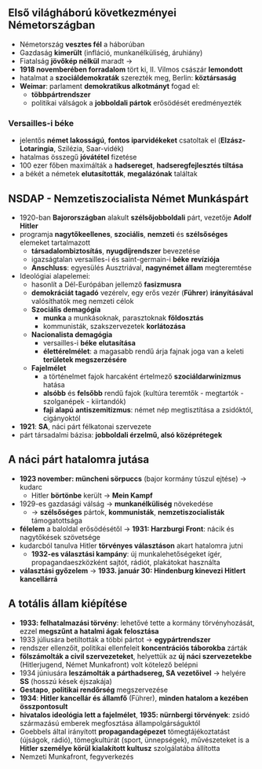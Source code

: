 ## Első világháború következményei Németországban
- Németország **vesztes fél** a háborúban
- Gazdaság **kimerült** (infláció, munkanélküliség, áruhiány)
- Fiatalság **jövőkép nélkül** maradt ->
- **1918 novemberében forradalom** tört ki, II. Vilmos császár **lemondott**
- hatalmat a **szociáldemokraták** szerezték meg, Berlin: **köztársaság**
- **Weimar**: parlament **demokratikus alkotmányt** fogad el:
	- **többpártrendszer**
	- politikai válságok a **jobboldali pártok** erősödését eredményezték
### Versailles-i béke
- jelentős **német lakosságú**, **fontos iparvidékeket** csatoltak el (**Elzász-Lotaringia**, Szilézia, Saar-vidék)
- hatalmas összegű **jóvátétel** fizetése
- 100 ezer főben maximálták a **hadsereget**, **hadseregfejlesztés tiltása**
- a békét a németek **elutasították**, **megalázónak** találtak
## NSDAP - Nemzetiszocialista Német Munkáspárt
- 1920-ban **Bajorországban** alakult **szélsőjobboldali** párt, vezetője **Adolf Hitler**
- programja **nagytőkeellenes**, **szociális**, **nemzeti** és **szélsőséges** elemeket tartalmazott
	- **társadalombiztosítás**, **nyugdíjrendszer** bevezetése
	- igazságtalan versailles-i és saint-germain-i **béke** **revíziója**
	- **Anschluss**: egyesülés Ausztriával, **nagynémet állam** megteremtése
- Ideológiai alapelemei:
	- hasonlít a Dél-Európában jellemző **fasizmusra**
	- **demokráciát tagadó** vezérelv, egy erős vezér (**Führer**) **irányításával** valósíthatók meg nemzeti célok
	- **Szociális demagógia**
		- **munka** a munkásoknak, parasztoknak **földosztás**
		- kommunisták, szakszervezetek **korlátozása**
	- **Nacionalista demagógia**
		- versailles-i **béke** **elutasítása**
		- **élettérelmélet**: a magasabb rendű árja fajnak joga van a keleti **területek megszerzésére**
	- **Fajelmélet**
		- a történelmet fajok harcaként értelmező **szociáldarwinizmus** hatása
		- **alsóbb** és **felsőbb** rendű fajok (kultúra teremtők - megtartók - szolganépek - kiirtandók)
		- **faji alapú** **antiszemitizmus**: német nép megtisztítása a zsidóktól, cigányoktól
- **1921**: **SA**, náci párt félkatonai szervezete
- párt társadalmi bázisa: **jobboldali érzelmű, alsó középrétegek**
## A náci párt hatalomra jutása
- **1923 november: müncheni sörpuccs** (bajor kormány túszul ejtése) -> kudarc
	- Hitler **börtönbe** került -> **Mein Kampf**
- 1929-es gazdasági válság -> **munkanélküliség** növekedése
	- -> **szélsőséges** pártok, **kommunisták**, **nemzetiszocialisták** támogatottsága
- **félelem** a baloldal erősödésétől -> **1931: Harzburgi Front**: nácik és nagytőkések szövetsége
- kudarcból tanulva Hitler **törvényes választáson** akart hatalomra jutni
	- **1932-es választási kampány**: új munkalehetőségeket ígér, propagandaeszközként sajtót, rádiót, plakátokat használta
- **választási győzelem** -> **1933. január 30: Hindenburg kinevezi Hitlert kancellárrá**
## A totális állam kiépítése
- **1933: felhatalmazási törvény**: lehetővé tette a kormány törvényhozását, ezzel **megszűnt a hatalmi ágak felosztása**
- 1933 júliusára betiltották a többi pártot -> **egypártrendszer**
- rendszer ellenzőit, politikai ellenfeleit **koncentrációs táborokba** zárták
- **fölszámolták a civil szervezeteket**, helyettük az **új** **náci szervezetekbe** (Hitlerjugend, Német Munkafront) volt kötelező belépni
- 1934 júniusára **leszámolták a párthadsereg, SA vezetőivel** -> helyére **SS** (hosszú kések éjszakája)
- **Gestapo**, **politikai rendőrség** megszervezése
- **1934**: **Hitler kancellár és államfő** (Führer), **minden hatalom a kezében összpontosult**
- **hivatalos ideológia lett a fajelmélet**, **1935: nürnbergi törvények**: zsidó származású emberek megfosztása állampolgárságuktól
- Goebbels által irányított **propagandagépezet** tömegtájékoztatást (újságok, rádió), tömegkultúrát (sport, ünnepségek), művészeteket is a **Hitler személye körül kialakított kultusz** szolgálatába állította
- Nemzeti Munkafront, fegyverkezés